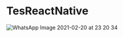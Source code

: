 # TesReactNative
![WhatsApp Image 2021-02-20 at 23 20 34](https://user-images.githubusercontent.com/45385982/108602057-8bc1ea80-73d2-11eb-97af-7a2fc880536e.jpeg)
